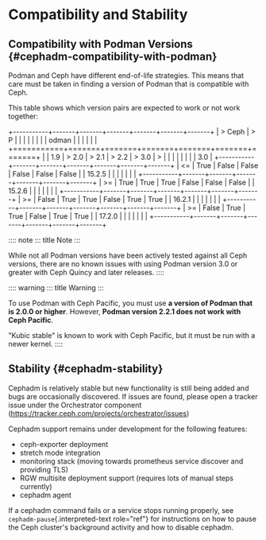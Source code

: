 # Compatibility and Stability

## Compatibility with Podman Versions {#cephadm-compatibility-with-podman}

Podman and Ceph have different end-of-life strategies. This means that
care must be taken in finding a version of Podman that is compatible
with Ceph.

This table shows which version pairs are expected to work or not work
together:

+-----------+-------+-------+-------+-------+-------+-------+
| > Ceph    | > P   |       |       |       |       |       |
|           | odman |       |       |       |       |       |
+===========+=======+=======+=======+=======+=======+=======+
|           | 1.9   | > 2.0 | > 2.1 | > 2.2 | > 3.0 | \>    |
|           |       |       |       |       |       | 3.0   |
+-----------+-------+-------+-------+-------+-------+-------+
| \<=       | True  | False | False | False | False | False |
| 15.2.5    |       |       |       |       |       |       |
+-----------+-------+-------+-------+-------+-------+-------+
| \>=       | True  | True  | True  | False | False | False |
| 15.2.6    |       |       |       |       |       |       |
+-----------+-------+-------+-------+-------+-------+-------+
| \>=       | False | True  | True  | False | True  | True  |
| 16.2.1    |       |       |       |       |       |       |
+-----------+-------+-------+-------+-------+-------+-------+
| \>=       | False | True  | True  | False | True  | True  |
| 17.2.0    |       |       |       |       |       |       |
+-----------+-------+-------+-------+-------+-------+-------+

:::: note
::: title
Note
:::

While not all Podman versions have been actively tested against all Ceph
versions, there are no known issues with using Podman version 3.0 or
greater with Ceph Quincy and later releases.
::::

:::: warning
::: title
Warning
:::

To use Podman with Ceph Pacific, you must use **a version of Podman that
is 2.0.0 or higher**. However, **Podman version 2.2.1 does not work with
Ceph Pacific**.

\"Kubic stable\" is known to work with Ceph Pacific, but it must be run
with a newer kernel.
::::

## Stability {#cephadm-stability}

Cephadm is relatively stable but new functionality is still being added
and bugs are occasionally discovered. If issues are found, please open a
tracker issue under the Orchestrator component
(<https://tracker.ceph.com/projects/orchestrator/issues>)

Cephadm support remains under development for the following features:

-   ceph-exporter deployment
-   stretch mode integration
-   monitoring stack (moving towards prometheus service discover and
    providing TLS)
-   RGW multisite deployment support (requires lots of manual steps
    currently)
-   cephadm agent

If a cephadm command fails or a service stops running properly, see
`cephadm-pause`{.interpreted-text role="ref"} for instructions on how to
pause the Ceph cluster\'s background activity and how to disable
cephadm.
